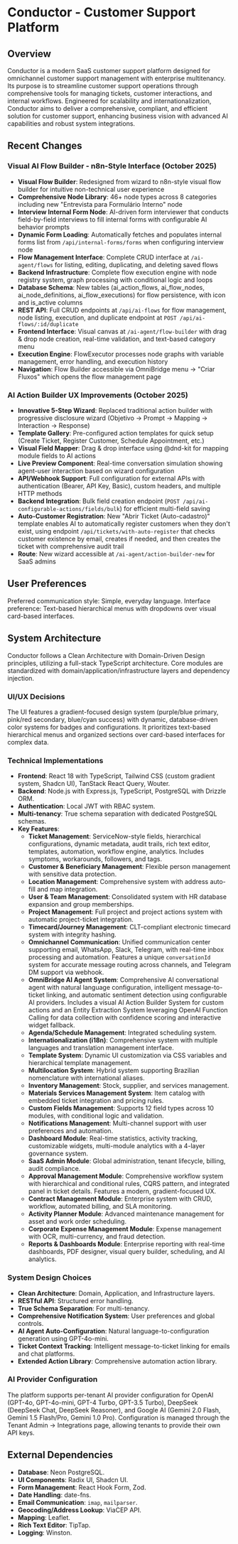 # Conductor - Customer Support Platform

## Overview
Conductor is a modern SaaS customer support platform designed for omnichannel customer support management with enterprise multitenancy. Its purpose is to streamline customer support operations through comprehensive tools for managing tickets, customer interactions, and internal workflows. Engineered for scalability and internationalization, Conductor aims to deliver a comprehensive, compliant, and efficient solution for customer support, enhancing business vision with advanced AI capabilities and robust system integrations.

## Recent Changes
### Visual AI Flow Builder - n8n-Style Interface (October 2025)
- **Visual Flow Builder**: Redesigned from wizard to n8n-style visual flow builder for intuitive non-technical user experience
- **Comprehensive Node Library**: 46+ node types across 8 categories including new "Entrevista para Formulário Interno" node
- **Interview Internal Form Node**: AI-driven form interviewer that conducts field-by-field interviews to fill internal forms with configurable AI behavior prompts
- **Dynamic Form Loading**: Automatically fetches and populates internal forms list from `/api/internal-forms/forms` when configuring interview node
- **Flow Management Interface**: Complete CRUD interface at `/ai-agent/flows` for listing, editing, duplicating, and deleting saved flows
- **Backend Infrastructure**: Complete flow execution engine with node registry system, graph processing with conditional logic and loops
- **Database Schema**: New tables (ai_action_flows, ai_flow_nodes, ai_node_definitions, ai_flow_executions) for flow persistence, with icon and is_active columns
- **REST API**: Full CRUD endpoints at `/api/ai-flows` for flow management, node listing, execution, and duplicate endpoint at `POST /api/ai-flows/:id/duplicate`
- **Frontend Interface**: Visual canvas at `/ai-agent/flow-builder` with drag & drop node creation, real-time validation, and text-based category menu
- **Execution Engine**: FlowExecutor processes node graphs with variable management, error handling, and execution history
- **Navigation**: Flow Builder accessible via OmniBridge menu → "Criar Fluxos" which opens the flow management page

### AI Action Builder UX Improvements (October 2025)
- **Innovative 5-Step Wizard**: Replaced traditional action builder with progressive disclosure wizard (Objetivo → Prompt → Mapping → Interaction → Response)
- **Template Gallery**: Pre-configured action templates for quick setup (Create Ticket, Register Customer, Schedule Appointment, etc.)
- **Visual Field Mapper**: Drag & drop interface using @dnd-kit for mapping module fields to AI actions
- **Live Preview Component**: Real-time conversation simulation showing agent-user interaction based on wizard configuration
- **API/Webhook Support**: Full configuration for external APIs with authentication (Bearer, API Key, Basic), custom headers, and multiple HTTP methods
- **Backend Integration**: Bulk field creation endpoint (`POST /api/ai-configurable-actions/fields/bulk`) for efficient multi-field saving
- **Auto-Customer Registration**: New "Abrir Ticket (Auto-cadastro)" template enables AI to automatically register customers when they don't exist, using endpoint `/api/tickets/with-auto-register` that checks customer existence by email, creates if needed, and then creates the ticket with comprehensive audit trail
- **Route**: New wizard accessible at `/ai-agent/action-builder-new` for SaaS admins

## User Preferences
Preferred communication style: Simple, everyday language.
Interface preference: Text-based hierarchical menus with dropdowns over visual card-based interfaces.

## System Architecture
Conductor follows a Clean Architecture with Domain-Driven Design principles, utilizing a full-stack TypeScript architecture. Core modules are standardized with domain/application/infrastructure layers and dependency injection.

### UI/UX Decisions
The UI features a gradient-focused design system (purple/blue primary, pink/red secondary, blue/cyan success) with dynamic, database-driven color systems for badges and configurations. It prioritizes text-based hierarchical menus and organized sections over card-based interfaces for complex data.

### Technical Implementations
- **Frontend**: React 18 with TypeScript, Tailwind CSS (custom gradient system, Shadcn UI), TanStack React Query, Wouter.
- **Backend**: Node.js with Express.js, TypeScript, PostgreSQL with Drizzle ORM.
- **Authentication**: Local JWT with RBAC system.
- **Multi-tenancy**: True schema separation with dedicated PostgreSQL schemas.
- **Key Features**:
    - **Ticket Management**: ServiceNow-style fields, hierarchical configurations, dynamic metadata, audit trails, rich text editor, templates, automation, workflow engine, analytics. Includes symptoms, workarounds, followers, and tags.
    - **Customer & Beneficiary Management**: Flexible person management with sensitive data protection.
    - **Location Management**: Comprehensive system with address auto-fill and map integration.
    - **User & Team Management**: Consolidated system with HR database expansion and group memberships.
    - **Project Management**: Full project and project actions system with automatic project-ticket integration.
    - **Timecard/Journey Management**: CLT-compliant electronic timecard system with integrity hashing.
    - **Omnichannel Communication**: Unified communication center supporting email, WhatsApp, Slack, Telegram, with real-time inbox processing and automation. Features a unique `conversationId` system for accurate message routing across channels, and Telegram DM support via webhook.
    - **OmniBridge AI Agent System**: Comprehensive AI conversational agent with natural language configuration, intelligent message-to-ticket linking, and automatic sentiment detection using configurable AI providers. Includes a visual AI Action Builder System for custom actions and an Entity Extraction System leveraging OpenAI Function Calling for data collection with confidence scoring and interactive widget fallback.
    - **Agenda/Schedule Management**: Integrated scheduling system.
    - **Internationalization (i18n)**: Comprehensive system with multiple languages and translation management interface.
    - **Template System**: Dynamic UI customization via CSS variables and hierarchical template management.
    - **Multilocation System**: Hybrid system supporting Brazilian nomenclature with international aliases.
    - **Inventory Management**: Stock, supplier, and services management.
    - **Materials Services Management System**: Item catalog with embedded ticket integration and pricing rules.
    - **Custom Fields Management**: Supports 12 field types across 10 modules, with conditional logic and validation.
    - **Notifications Management**: Multi-channel support with user preferences and automation.
    - **Dashboard Module**: Real-time statistics, activity tracking, customizable widgets, multi-module analytics with a 4-layer governance system.
    - **SaaS Admin Module**: Global administration, tenant lifecycle, billing, audit compliance.
    - **Approval Management Module**: Comprehensive workflow system with hierarchical and conditional rules, CQRS pattern, and integrated panel in ticket details. Features a modern, gradient-focused UX.
    - **Contract Management Module**: Enterprise system with CRUD, workflow, automated billing, and SLA monitoring.
    - **Activity Planner Module**: Advanced maintenance management for asset and work order scheduling.
    - **Corporate Expense Management Module**: Expense management with OCR, multi-currency, and fraud detection.
    - **Reports & Dashboards Module**: Enterprise reporting with real-time dashboards, PDF designer, visual query builder, scheduling, and AI analytics.

### System Design Choices
- **Clean Architecture**: Domain, Application, and Infrastructure layers.
- **RESTful API**: Structured error handling.
- **True Schema Separation**: For multi-tenancy.
- **Comprehensive Notification System**: User preferences and global controls.
- **AI Agent Auto-Configuration**: Natural language-to-configuration generation using GPT-4o-mini.
- **Ticket Context Tracking**: Intelligent message-to-ticket linking for emails and chat platforms.
- **Extended Action Library**: Comprehensive automation action library.

### AI Provider Configuration
The platform supports per-tenant AI provider configuration for OpenAI (GPT-4o, GPT-4o-mini, GPT-4 Turbo, GPT-3.5 Turbo), DeepSeek (DeepSeek Chat, DeepSeek Reasoner), and Google AI (Gemini 2.0 Flash, Gemini 1.5 Flash/Pro, Gemini 1.0 Pro). Configuration is managed through the Tenant Admin → Integrations page, allowing tenants to provide their own API keys.

## External Dependencies
- **Database**: Neon PostgreSQL.
- **UI Components**: Radix UI, Shadcn UI.
- **Form Management**: React Hook Form, Zod.
- **Date Handling**: date-fns.
- **Email Communication**: `imap`, `mailparser`.
- **Geocoding/Address Lookup**: ViaCEP API.
- **Mapping**: Leaflet.
- **Rich Text Editor**: TipTap.
- **Logging**: Winston.